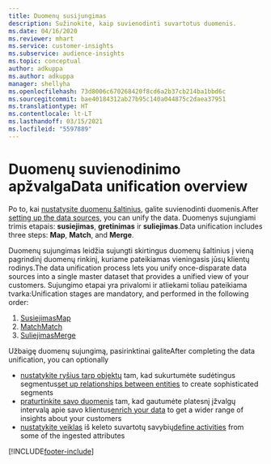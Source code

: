 ```yaml
---
title: Duomenų susijungimas
description: Sužinokite, kaip suvienodinti suvartotus duomenis.
ms.date: 04/16/2020
ms.reviewer: mhart
ms.service: customer-insights
ms.subservice: audience-insights
ms.topic: conceptual
author: adkuppa
ms.author: adkuppa
manager: shellyha
ms.openlocfilehash: 73d8006c670268420f8cd6a2b37cb214ba1bbd6c
ms.sourcegitcommit: bae40184312ab27b95c140a044875c2daea37951
ms.translationtype: HT
ms.contentlocale: lt-LT
ms.lasthandoff: 03/15/2021
ms.locfileid: "5597889"
---
```

# <a name="data-unification-overview"></a><span data-ttu-id="85d61-103">Duomenų suvienodinimo apžvalga</span><span class="sxs-lookup"><span data-stu-id="85d61-103">Data unification overview</span></span>

<span data-ttu-id="85d61-104">Po to, kai [nustatysite duomenų šaltinius](data-sources.md), galite suvienodinti duomenis.</span><span class="sxs-lookup"><span data-stu-id="85d61-104">After [setting up the data sources](data-sources.md), you can unify the data.</span></span> <span data-ttu-id="85d61-105">Duomenys sujungiami trimis etapais: **susiejimas**, **gretinimas** ir **suliejimas**.</span><span class="sxs-lookup"><span data-stu-id="85d61-105">Data unification includes three steps: **Map**, **Match**, and **Merge**.</span></span>

<span data-ttu-id="85d61-106">Duomenų sujungimas leidžia sujungti skirtingus duomenų šaltinius į vieną pagrindinį duomenų rinkinį, kuriame pateikiamas vieningasis jūsų klientų rodinys.</span><span class="sxs-lookup"><span data-stu-id="85d61-106">The data unification process lets you unify once-disparate data sources into a single master dataset that provides a unified view of your customers.</span></span> <span data-ttu-id="85d61-107">Sujungimo etapai yra privalomi ir atliekami toliau pateikiama tvarka:</span><span class="sxs-lookup"><span data-stu-id="85d61-107">Unification stages are mandatory, and performed in the following order:</span></span>

1. [<span data-ttu-id="85d61-108">Susiejimas</span><span class="sxs-lookup"><span data-stu-id="85d61-108">Map</span></span>](map-entities.md)
2. [<span data-ttu-id="85d61-109">Match</span><span class="sxs-lookup"><span data-stu-id="85d61-109">Match</span></span>](match-entities.md)
3. [<span data-ttu-id="85d61-110">Suliejimas</span><span class="sxs-lookup"><span data-stu-id="85d61-110">Merge</span></span>](merge-entities.md)

<span data-ttu-id="85d61-111">Užbaigę duomenų sujungimą, pasirinktinai galite</span><span class="sxs-lookup"><span data-stu-id="85d61-111">After completing the data unification, you can optionally</span></span>

- <span data-ttu-id="85d61-112">[nustatykite ryšius tarp objektų](relationships.md) tam, kad sukurtumėte sudėtingus segmentus</span><span class="sxs-lookup"><span data-stu-id="85d61-112">[set up relationships between entities](relationships.md) to create sophisticated segments</span></span>
- <span data-ttu-id="85d61-113">[praturtinkite savo duomenis](enrichment-hub.md) tam, kad gautumėte platesnį įžvalgų intervalą apie savo klientus</span><span class="sxs-lookup"><span data-stu-id="85d61-113">[enrich your data](enrichment-hub.md) to get a wider range of insights about your customers</span></span>
- <span data-ttu-id="85d61-114">[nustatykite veiklas](activities.md) iš keleto suvartotų savybių</span><span class="sxs-lookup"><span data-stu-id="85d61-114">[define activities](activities.md) from some of the ingested attributes</span></span>


[!INCLUDE[footer-include](../includes/footer-banner.md)]
